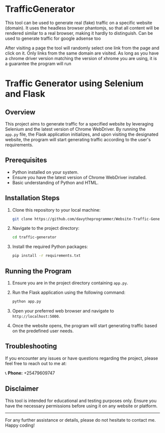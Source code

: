 TrafficGenerator
======
This tool can be used to generate real (fake) traffic on a specific website (domain). It uses the headless browser phantomjs, so that all content will be rendered similar to a real browser, making it hardly to distinguish. Can be used to generate traffic for google adsense too

After visiting a page the tool will randomly select one link from the page and click on it. Only links from the same domain are visited.
As long as you have a chrome driver version matching the version of xhrome you are using, it is a guarantee the program will run

# Traffic Generator using Selenium and Flask

## Overview

This project aims to generate traffic for a specified website by leveraging Selenium and the latest version of Chrome WebDriver. By running the `app.py` file, the Flask application initializes, and upon visiting the designated website, the program will start generating traffic according to the user's requirements.

## Prerequisites

- Python installed on your system.
- Ensure you have the latest version of Chrome WebDriver installed.
- Basic understanding of Python and HTML.

## Installation Steps

1. Clone this repository to your local machine:
    ```bash
    git clone https://github.com/davytheprogrammer/Website-Traffic-Generator-web-version.git
    ```

2. Navigate to the project directory:
    ```bash
    cd traffic-generator
    ```

3. Install the required Python packages:
    ```bash
    pip install -r requirements.txt
    ```

## Running the Program

1. Ensure you are in the project directory containing `app.py`.

2. Run the Flask application using the following command:
    ```bash
    python app.py
    ```

3. Open your preferred web browser and navigate to `http://localhost:5000`.

4. Once the website opens, the program will start generating traffic based on the predefined user needs.

## Troubleshooting

If you encounter any issues or have questions regarding the project, please feel free to reach out to me at:

📞 **Phone:** +25479609747

## Disclaimer

This tool is intended for educational and testing purposes only. Ensure you have the necessary permissions before using it on any website or platform.

---

For any further assistance or details, please do not hesitate to contact me. Happy coding!
